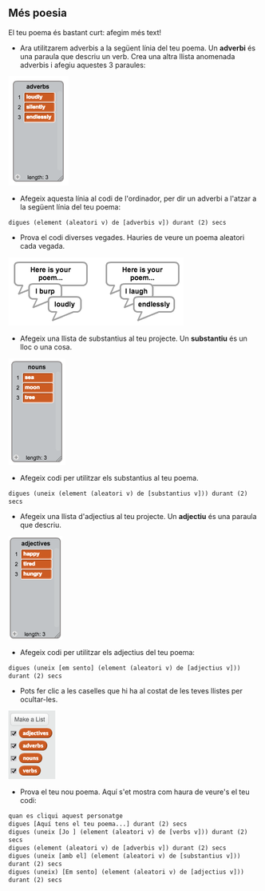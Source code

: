 ## Més poesia

El teu poema és bastant curt: afegim més text!

+ Ara utilitzarem adverbis a la següent línia del teu poema. Un **adverbi** és una paraula que descriu un verb. Crea una altra llista anomenada adverbis i afegiu aquestes 3 paraules:

![captura de pantalla](images/poetry-adverbs.png)

+ Afegeix aquesta línia al codi de l'ordinador, per dir un adverbi a l'atzar a la següent línia del teu poema:

```blocks
digues (element (aleatori v) de [adverbis v]) durant (2) secs
```

+ Prova el codi diverses vegades. Hauries de veure un poema aleatori cada vegada.

![captura de pantalla](images/poetry-adverb-test.png)

+ Afegeix una llista de substantius al teu projecte. Un **substantiu** és un lloc o una cosa.

![captura de pantalla](images/poetry-nouns.png)

+ Afegeix codi per utilitzar els substantius al teu poema.

```blocks
digues (uneix (element (aleatori v) de [substantius v])) durant (2) secs
```

+ Afegeix una llista d'adjectius al teu projecte. Un **adjectiu** és una paraula que descriu.

![captura de pantalla](images/poetry-adjectives.png)

+ Afegeix codi per utilitzar els adjectius del teu poema:

```blocks
digues (uneix [em sento] (element (aleatori v) de [adjectius v])) durant (2) secs
```

+ Pots fer clic a les caselles que hi ha al costat de les teves llistes per ocultar-les.

![captura de pantalla](images/poetry-lists-tick.png)

+ Prova el teu nou poema. Aquí s'et mostra com haura de veure's el teu codi:

```blocks
quan es cliqui aquest personatge
digues [Aquí tens el teu poema...] durant (2) secs 
digues (uneix [Jo ] (element (aleatori v) de [verbs v])) durant (2) secs 
digues (element (aleatori v) de [adverbis v]) durant (2) secs 
digues (uneix [amb el] (element (aleatori v) de [substantius v])) durant (2) secs 
digues (uneix) [Em sento] (element (aleatori v) de [adjectius v])) durant (2) secs
```